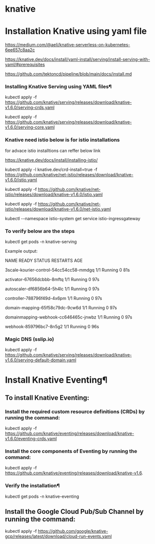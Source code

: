 # knative
# Installation Knative using yaml file
https://medium.com/@aeli/knative-serverless-on-kubernetes-6ee657c8aa2c

https://knative.dev/docs/install/yaml-install/serving/install-serving-with-yaml/#prerequisites

https://github.com/tektoncd/pipeline/blob/main/docs/install.md

### Installing Knative Serving using YAML files¶
kubectl apply -f https://github.com/knative/serving/releases/download/knative-v1.6.0/serving-crds.yaml

kubectl apply -f https://github.com/knative/serving/releases/download/knative-v1.6.0/serving-core.yaml

### Knative need istio below is for istio installations
for advace istio installtions can reffer below link

https://knative.dev/docs/install/installing-istio/

kubectl apply -l knative.dev/crd-install=true -f https://github.com/knative/net-istio/releases/download/knative-v1.6.0/istio.yaml

kubectl apply -f https://github.com/knative/net-istio/releases/download/knative-v1.6.0/istio.yaml

kubectl apply -f https://github.com/knative/net-istio/releases/download/knative-v1.6.0/net-istio.yaml

kubectl --namespace istio-system get service istio-ingressgateway


### To verify below are the steps

kubectl get pods -n knative-serving

Example output:

NAME                                      READY   STATUS    RESTARTS   AGE

3scale-kourier-control-54cc54cc58-mmdgq   1/1     Running   0          81s

activator-67656dcbbb-8mftq                1/1     Running   0          97s

autoscaler-df6856b64-5h4lc                1/1     Running   0          97s

controller-788796f49d-4x6pm               1/1     Running   0          97s

domain-mapping-65f58c79dc-9cw6d           1/1     Running   0          97s

domainmapping-webhook-cc646465c-jnwbz     1/1     Running   0          97s

webhook-859796bc7-8n5g2                   1/1     Running   0          96s


### Magic DNS (sslip.io)
kubectl apply -f https://github.com/knative/serving/releases/download/knative-v1.6.0/serving-default-domain.yaml

# Install Knative Eventing¶
##  To install Knative Eventing:

### Install the required custom resource definitions (CRDs) by running the command:
kubectl apply -f https://github.com/knative/eventing/releases/download/knative-v1.6.0/eventing-crds.yaml

### Install the core components of Eventing by running the command:
kubectl apply -f https://github.com/knative/eventing/releases/download/knative-v1.6.

### Verify the installation¶
kubectl get pods -n knative-eventing

## Install the Google Cloud Pub/Sub Channel by running the command:

kubectl apply -f https://github.com/google/knative-gcp/releases/latest/download/cloud-run-events.yaml



